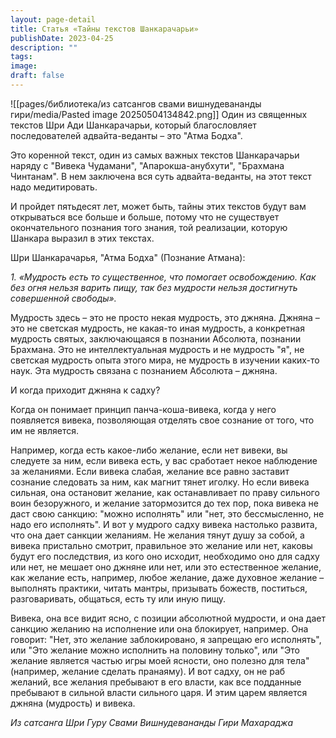 ```yaml
---
layout: page-detail
title: Статья «Тайны текстов Шанкарачарьи»
publishDate: 2023-04-25
description: ""
tags: 
image: 
draft: false
---
```

![[pages/библиотека/из сатсангов свами вишнудевананды гири/media/Pasted image 20250504134842.png]]
 Один из священных текстов Шри Ади Шанкарачарьи, который благословляет последователей адвайта-веданты – это "Атма Бодха". 

 Это коренной текст, один из самых важных текстов Шанкарачарьи наряду с "Вивека Чудамани", "Апарокша-анубхути", "Брахмана Чинтанам". В нем заключена вся суть адвайта-веданты, на этот текст надо медитировать. 

 И пройдет пятьдесят лет, может быть, тайны этих текстов будут вам открываться все больше и больше, потому что не существует окончательного познания того знания, той реализации, которую Шанкара выразил в этих текстах.

  
 Шри Шанкарачарья, "Атма Бодха" (Познание Атмана):

_1\. «Мудрость есть то существенное, что помогает освобождению. Как без огня нельзя варить пищу, так без мудрости нельзя достигнуть совершенной свободы»._ 

  
 Мудрость здесь – это не просто некая мудрость, это джняна. Джняна – это не светская мудрость, не какая-то иная мудрость, а конкретная мудрость святых, заключающаяся в познании Абсолюта, познании Брахмана. Это не интеллектуальная мудрость и не мудрость "я", не светская мудрость опыта этого мира, не мудрость в изучении каких-то наук. Эта мудрость связана с познанием Абсолюта – джняна. 

 И когда приходит джняна к садху? 

 Когда он понимает принцип панча-коша-вивека, когда у него появляется вивека, позволяющая отделять свое сознание от того, что им не является. 

 Например, когда есть какое-либо желание, если нет вивеки, вы следуете за ним, если вивека есть, у вас сработает некое наблюдение за желаниями. Если вивека слабая, желание все равно заставит сознание следовать за ним, как магнит тянет иголку. Но если вивека сильная, она остановит желание, как останавливает по праву сильного воин безоружного, и желание затормозится до тех пор, пока вивека не даст свою санкцию: "можно исполнять" или "нет, это бессмысленно, не надо его исполнять". И вот у мудрого садху вивека настолько развита, что она дает санкции желаниям. Не желания тянут душу за собой, а вивека пристально смотрит, правильное это желание или нет, каковы будут его последствия, из кого оно исходит, необходимо оно для садху или нет, не мешает оно джняне или нет, или это естественное желание, как желание есть, например, любое желание, даже духовное желание – выполнять практики, читать мантры, призывать божеств, поститься, разговаривать, общаться, есть ту или иную пищу. 

 Вивека, она все видит ясно, с позиции абсолютной мудрости, и она дает санкцию желанию на исполнение или она блокирует, например. Она говорит: "Нет, это желание заблокировано, я запрещаю его исполнять", или "Это желание можно исполнить на половину только", или "Это желание является частью игры моей ясности, оно полезно для тела" (например, желание сделать пранаяму). И вот садху, он не раб желаний, все желания пребывают в его власти, как все подданные пребывают в сильной власти сильного царя. И этим царем является джняна (мудрость) и вивека.

*Из сатсанга Шри Гуру Свами Вишнудевананды Гири Махараджа*